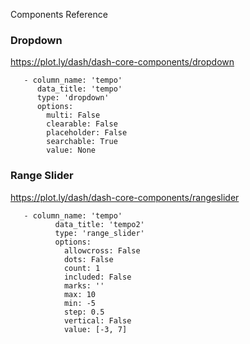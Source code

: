 Components Reference

### Dropdown

https://plot.ly/dash/dash-core-components/dropdown

```
   - column_name: 'tempo'
      data_title: 'tempo'
      type: 'dropdown'
      options:
        multi: False
        clearable: False
        placeholder: False
        searchable: True
        value: None
```

### Range Slider

https://plot.ly/dash/dash-core-components/rangeslider

```
   - column_name: 'tempo'
          data_title: 'tempo2'
          type: 'range_slider'
          options:
            allowcross: False
            dots: False
            count: 1
            included: False
            marks: ''
            max: 10
            min: -5
            step: 0.5
            vertical: False
            value: [-3, 7]
```